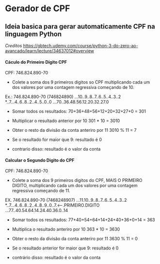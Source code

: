 # Gerador de CPF

## Ideia basica para gerar automaticamente CPF na linguagem Python

*Creditos*
https://gbtech.udemy.com/course/python-3-do-zero-ao-avancado/learn/lecture/34637012#overview



#### Cáculo do Primeiro Dígito CPF
CPF: 746.824.890-70

* Colete a soma dos 9 primeiros digitos so CPF
multiplicando cada um dos valores por uma
contagem regressiva começando de 10.

Ex.: 746.824.890-70 (746824890)
...10..9..8..7..6..5..4..3..2
*..7...4..6..8..2..4..5..0..0
...70..36.48.56.12.20.32.27.0

* Somar todos os resultados:
70+36+48+56+12+20+32+27+0 = 301

* Multiplicar o resultado anterior por 10
301 * 10 = 3010

* Obter o resto da divisão da conta anteriro por 11
3010 % 11 = 7

* Se o resultado for maior que 9:
    resultado é 0
* contrario disso:
    resultado é o valor da conta



#### Calcular o Segundo Digito do CPF
CPF: 746.824.890-70

* Colete a soma dos 9 primeiros digitos do CPF, MAIS O PRIMEIRO DIGITO, 
multiplicando cada um dos valores por uma contagem regressiva começando de 11.

EX. 746.824.890-70 (7468248907)
...11.10..9..8..7..6..5..4..3..2
*..7...4..6..8..2..4..8..9..0..7.<--.PRIMEIRO.DIGITO
...77..40.54.64.14.24.40.36.0..14

* Somar todos os resultados:
77+40+54+64+14+24+40+36+0+14 = 363

* Multiplica o resultado anteriro por 10
363 * 10 = 3630

* Obter o resto da divisão da conta anteriro por 11
3630 % 11 = 0

* Se o resultado anterior for maior que 9:
    resultado é 0
* contrário disso:
    resultado é o valor da conta

